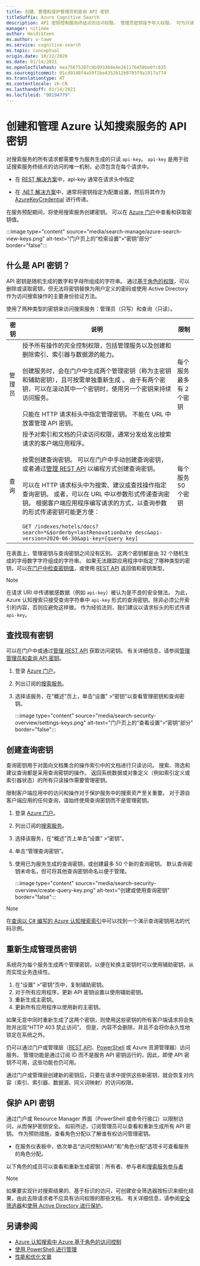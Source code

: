 ```yaml
---
title: 创建、管理和保护管理员和查询 API 密钥
titleSuffix: Azure Cognitive Search
description: API 密钥控制服务终结点的访问权限。 管理员密钥授予写入权限。 可为只读访问权限创建查询密钥。
manager: nitinme
author: HeidiSteen
ms.author: v-tawe
ms.service: cognitive-search
ms.topic: conceptual
origin.date: 10/22/2020
ms.date: 01/14/2021
ms.openlocfilehash: eea75675207c8b993384e4e261176458be0fc835
ms.sourcegitcommit: 01cd9148f4a59f2be4352612b0705f9a1917a774
ms.translationtype: HT
ms.contentlocale: zh-CN
ms.lasthandoff: 01/14/2021
ms.locfileid: "98194779"
---
```

# <a name="create-and-manage-api-keys-for-an-azure-cognitive-search-service"></a>创建和管理 Azure 认知搜索服务的 API 密钥

对搜索服务的所有请求都需要专为服务生成的只读 `api-key`。 `api-key` 是用于验证搜索服务终结点的访问的唯一机制，必须包含在每个请求中。 

+ 在 [REST 解决方案](search-get-started-rest.md)中，api-key 通常在请求头中指定

+ 在 [.NET 解决方案](search-howto-dotnet-sdk.md)中，通常将密钥指定为配置设置，然后将其作为 [AzureKeyCredential](https://docs.microsoft.com/dotnetapi/azure.azurekeycredential) 进行传递。

在服务预配期间，将使用搜索服务创建密钥。 可以在 [Azure 门户](https://portal.azure.cn)中查看和获取密钥值。

:::image type="content" source="media/search-manage/azure-search-view-keys.png" alt-text="门户页上的“检索设置”>“密钥”部分" border="false":::

## <a name="what-is-an-api-key"></a>什么是 API 密钥？

API 密钥是随机生成的数字和字母所组成的字符串。 通过[基于角色的权限](search-security-rbac.md)，可以删除或读取密钥，但无法将密钥替换为用户定义的密码或使用 Active Directory 作为访问搜索操作的主要身份验证方法。 

使用了两种类型的密钥来访问搜索服务：管理员（只写）和查询（只读）。

|密钥|说明|限制|  
|---------|-----------------|------------|  
|管理员|授予所有操作的完全控制权限，包括管理服务以及创建和删除索引、索引器与数据源的能力。<br /><br /> 创建服务时，会在门户中生成两个管理密钥（称为主密钥和辅助密钥），且可按需单独重新生成   。 由于有两个密钥，可以在滚动其中一个密钥时，使用另一个密钥来持续访问服务。<br /><br /> 只能在 HTTP 请求标头中指定管理密钥。 不能在 URL 中放置管理 API 密钥。|每个服务最多有 2 个密钥|  
|查询|授予对索引和文档的只读访问权限，通常分发给发出搜索请求的客户端应用程序。<br /><br /> 按需创建查询密钥。 可以在门户中手动创建查询密钥，或者通过[管理 REST API](https://docs.microsoft.com/rest/api/searchmanagement/) 以编程方式创建查询密钥。<br /><br /> 可以在 HTTP 请求标头中为搜索、建议或查找操作指定查询密钥。 或者，可以在 URL 中以参数形式传递查询密钥。 根据客户端应用程序编写请求的方式，以查询参数的形式传递密钥可能更方便：<br /><br /> `GET /indexes/hotels/docs?search=*&$orderby=lastRenovationDate desc&api-version=2020-06-30&api-key=[query key]`|每个服务 50 个密钥|  

 在表面上，管理密钥与查询密钥之间没有区别。 这两个密钥都是由 32 个随机生成的字母数字字符组成的字符串。 如果无法跟踪应用程序中指定了哪种类型的密钥，可以[在门户中检查密钥值](https://portal.azure.cn)，或使用 [REST API](https://docs.microsoft.com/rest/api/searchmanagement/) 返回值和密钥类型。  

> [!NOTE]  
>  在请求 URI 中传递敏感数据（例如 `api-key`）被认为是不良的安全做法。 为此，Azure 认知搜索只接受查询字符串中 `api-key` 形式的查询密钥。除非必须公开索引的内容，否则应避免这样做。 作为经验法则，我们建议以请求标头的形式传递 `api-key`。  

## <a name="find-existing-keys"></a>查找现有密钥

可以在门户中或通过[管理 REST API](https://docs.microsoft.com/rest/api/searchmanagement/) 获取访问密钥。 有关详细信息，请参阅[管理管理员和查询 API 密钥](search-security-api-keys.md)。

1. 登录 [Azure 门户](https://portal.azure.cn)。
2. 列出订阅的[搜索服务](https://portal.azure.cn/#blade/HubsExtension/BrowseResourceBlade/resourceType/Microsoft.Search%2FsearchServices)。
3. 选择该服务，在“概述”页上，单击“设置” >“密钥”以查看管理密钥和查询密钥。

   :::image type="content" source="media/search-security-overview/settings-keys.png" alt-text="门户页上的“查看设置”>“密钥”部分" border="false":::

## <a name="create-query-keys"></a>创建查询密钥

查询密钥用于对面向文档集合的操作索引中的文档进行只读访问。 搜索、筛选和建议查询都是采用查询密钥的操作。 返回系统数据或对象定义（例如索引定义或索引器状态）的所有只读操作需要管理密钥。

限制客户端应用中的访问和操作对于保护服务中的搜索资产至关重要。 对于源自客户端应用的任何查询，请始终使用查询密钥而不是管理密钥。

1. 登录 [Azure 门户](https://portal.azure.cn)。
2. 列出订阅的[搜索服务](https://portal.azure.cn/#blade/HubsExtension/BrowseResourceBlade/resourceType/Microsoft.Search%2FsearchServices)。
3. 选择该服务，在“概述”页上单击“设置” >“密钥”。
4. 单击“管理查询密钥”。 
5. 使用已为服务生成的查询密钥，或创建最多 50 个新的查询密钥。 默认查询密钥未命名，但可将其他查询密钥命名以便于管理。

   :::image type="content" source="media/search-security-overview/create-query-key.png" alt-text="创建或使用查询密钥" border="false":::

> [!Note]
> 在[查询以 C# 编写的 Azure 认知搜索索引](./search-get-started-dotnet.md)中可以找到一个演示查询密钥用法的代码示例。

<a name="regenerate-admin-keys"></a>

## <a name="regenerate-admin-keys"></a>重新生成管理员密钥

系统将为每个服务生成两个管理密钥，以便在轮换主密钥时可以使用辅助密钥，从而实现业务连续性。

1. 在“设置” >“密钥”页中，复制辅助密钥。
2. 对于所有应用程序，更新 API 密钥设置以使用辅助密钥。
3. 重新生成主密钥。
4. 更新所有应用程序以使用新的主密钥。

如果无意中同时重新生成了这两个密钥，则使用这些密钥的所有客户端请求将会失败并出现“HTTP 403 禁止访问”。 但是，内容不会删除，并且不会将你永久性地锁定在系统之外。 

仍可以通过门户或管理层（[REST API](https://docs.microsoft.com/rest/api/searchmanagement/)、[PowerShell](https://docs.azure.cn/search/search-manage-powershell) 或 Azure 资源管理器）访问服务。 管理功能是通过订阅 ID 而不是服务 API 密钥运行的，因此，即使 API 密钥不可用，这些功能也仍可用。 

通过门户或管理层创建新的密钥后，只要在请求中提供这些新密钥，就会恢复对内容（索引、索引器、数据源、同义词映射）的访问权限。

## <a name="secure-api-keys"></a>保护 API 密钥

通过门户或 Resource Manager 界面（PowerShell 或命令行接口）以限制访问，从而保护密钥安全。 如前所述，订阅管理员可以查看和重新生成所有 API 密钥。 作为预防措施，查看角色分配以了解谁有权访问管理密钥。

+ 在服务仪表板中，依次单击“访问控制(IAM)”和“角色分配”选项卡可查看服务的角色分配。

以下角色的成员可以查看和重新生成密钥：所有者、参与者和[搜索服务参与者](../role-based-access-control/built-in-roles.md#search-service-contributor)

> [!Note]
> 如果要实现针对搜索结果的、基于标识的访问，可创建安全筛选器按标识来细化结果，由此去除请求者不应具有访问权限的那些文档。 有关详细信息，请参阅[安全筛选器](search-security-trimming-for-azure-search.md)和[使用 Active Directory 进行保护](search-security-trimming-for-azure-search-with-aad.md)。

## <a name="see-also"></a>另请参阅

+ [Azure 认知搜索中 Azure 基于角色的访问控制](search-security-rbac.md)
+ [使用 PowerShell 进行管理](search-manage-powershell.md) 
+ [性能和优化文章](search-performance-optimization.md)